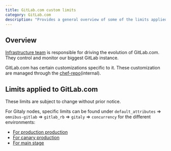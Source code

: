 ```yaml
---
title: GitLab.com custom limits
category: GitLab.com
description: "Provides a general overview of some of the limits applied exclusively to GitLab.com (SaaS)"
---
```


## Overview

[Infrastructure team](/handbook/engineering/infrastructure/) is responsible for driving the evolution of GitLab.com. They control and monitor our biggest GitLab instance.

GitLab.com has certain customizations specific to it. These customization are  managed through the [chef-repo](https://gitlab.com/gitlab-com/gl-infra/chef-repo)(internal).

## Limits applied to GitLab.com

These limits are subject to change without prior notice.

For Gitaly nodes, specific limits can be found under `default_attributes` => `omnibus-gitlab` => `gitlab_rb` => `gitaly` => `concurrency` for the different environments:

<!-- vale handbook.Repetition = NO -->
- [For production production](https://gitlab.com/gitlab-com/gl-infra/chef-repo/-/blob/master/roles/gprd-base-stor-gitaly-common.json)
- [For canary production](https://gitlab.com/gitlab-com/gl-infra/chef-repo/-/blob/master/roles/gprd-base-stor-gitaly-cny.json)
- [For main stage](https://gitlab.com/gitlab-com/gl-infra/chef-repo/-/blob/master/roles/gprd-base-stor-gitaly.json)
<!-- vale handbook.Repetition = YES -->
